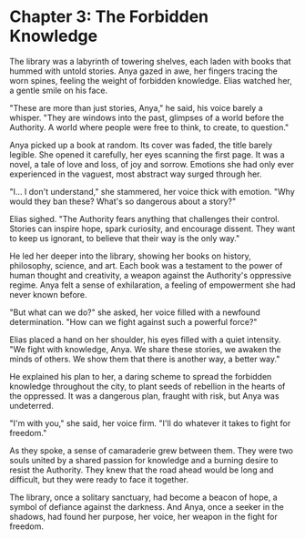 # Chapter 3: The Forbidden Knowledge

The library was a labyrinth of towering shelves, each laden with books that hummed with untold stories. Anya gazed in awe, her fingers tracing the worn spines, feeling the weight of forbidden knowledge. Elias watched her, a gentle smile on his face.

"These are more than just stories, Anya," he said, his voice barely a whisper. "They are windows into the past, glimpses of a world before the Authority. A world where people were free to think, to create, to question."

Anya picked up a book at random. Its cover was faded, the title barely legible. She opened it carefully, her eyes scanning the first page. It was a novel, a tale of love and loss, of joy and sorrow. Emotions she had only ever experienced in the vaguest, most abstract way surged through her.

"I... I don't understand," she stammered, her voice thick with emotion. "Why would they ban these? What's so dangerous about a story?"

Elias sighed. "The Authority fears anything that challenges their control. Stories can inspire hope, spark curiosity, and encourage dissent. They want to keep us ignorant, to believe that their way is the only way."

He led her deeper into the library, showing her books on history, philosophy, science, and art. Each book was a testament to the power of human thought and creativity, a weapon against the Authority's oppressive regime. Anya felt a sense of exhilaration, a feeling of empowerment she had never known before.

"But what can we do?" she asked, her voice filled with a newfound determination. "How can we fight against such a powerful force?"

Elias placed a hand on her shoulder, his eyes filled with a quiet intensity. "We fight with knowledge, Anya. We share these stories, we awaken the minds of others. We show them that there is another way, a better way."

He explained his plan to her, a daring scheme to spread the forbidden knowledge throughout the city, to plant seeds of rebellion in the hearts of the oppressed. It was a dangerous plan, fraught with risk, but Anya was undeterred.

"I'm with you," she said, her voice firm. "I'll do whatever it takes to fight for freedom."

As they spoke, a sense of camaraderie grew between them. They were two souls united by a shared passion for knowledge and a burning desire to resist the Authority. They knew that the road ahead would be long and difficult, but they were ready to face it together.

The library, once a solitary sanctuary, had become a beacon of hope, a symbol of defiance against the darkness. And Anya, once a seeker in the shadows, had found her purpose, her voice, her weapon in the fight for freedom.
